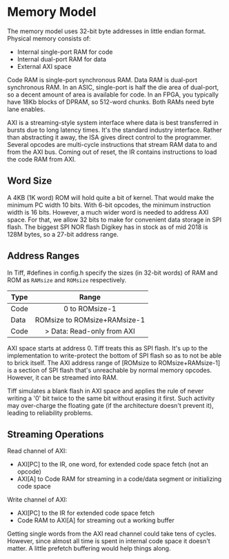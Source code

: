 # Memory Model

The memory model uses 32-bit byte addresses in little endian format. Physical memory consists of:

- Internal single-port RAM for code
- Internal dual-port RAM for data
- External AXI space

Code RAM is single-port synchronous RAM. Data RAM is dual-port synchronous RAM. In an ASIC, single-port is half the die area of dual-port, so a decent amount of area is available for code. In an FPGA, you typically have 18Kb blocks of DPRAM, so 512-word chunks. Both RAMs need byte lane enables.

AXI is a streaming-style system interface where data is best transferred in bursts due to long latency times. It's the standard industry interface. Rather than abstracting it away, the ISA gives direct control to the programmer. Several opcodes are multi-cycle instructions that stream RAM data to and from the AXI bus. Coming out of reset, the IR contains instructions to load the code RAM from AXI.

## Word Size

A 4KB (1K word) ROM will hold quite a bit of kernel. That would make the minimum PC width 10 bits. With 6-bit opcodes, the minimum instruction width is 16 bits. However, a much wider word is needed to address AXI space. For that, we allow 32 bits to make for convenient data storage in SPI flash. The biggest SPI NOR flash Digikey has in stock as of mid 2018 is 128M bytes, so a 27-bit address range.

## Address Ranges

In Tiff, #defines in config.h specify the sizes (in 32-bit words) of RAM and ROM as `RAMsize` and `ROMsize` respectively.

| Type  | Range                        |
| ------|:----------------------------:|
| Code  | 0 to ROMsize-1               |
| Data  | ROMsize to ROMsize+RAMsize-1 |
| Code  | > Data: Read-only from AXI   |     

AXI space starts at address 0. Tiff treats this as SPI flash. It's up to the implementation to write-protect the bottom of SPI flash so as to not be able to brick itself. The AXI address range of \[ROMsize to ROMsize+RAMsize-1\] is a section of SPI flash that's unreachable by normal memory opcodes. However, it can be streamed into RAM.

Tiff simulates a blank flash in AXI space and applies the rule of never writing a '0' bit twice to the same bit without erasing it first. Such activity may over-charge the floating gate (if the architecture doesn't prevent it), leading to reliability problems. 

## Streaming Operations

Read channel of AXI:

- AXI\[PC\] to the IR, one word, for extended code space fetch (not an opcode)
- AXI\[A\] to Code RAM for streaming in a code/data segment or initializing code space

Write channel of AXI:

- AXI\[PC\] to the IR for extended code space fetch
- Code RAM to AXI\[A\] for streaming out a working buffer

Getting single words from the AXI read channel could take tens of cycles. However, since almost all time is spent in internal code space it doesn't matter. A little prefetch buffering would help things along.
